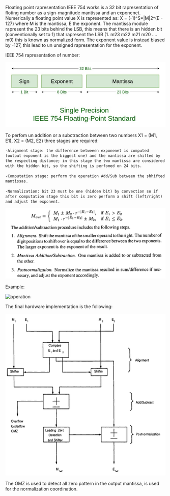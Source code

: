 Floating point rapresentation IEEE 754 works is a 32 bit rapresentation of floting number as a sign-magnitude mantissa and an exponenet.
Numerically a floating point value X is rapresented as:
         X = (-1)^S*|M|2^(E - 127)
where M is the mantissa, E the exponent. The mantissa module rapresent the 23 bits behind the LSB, this means that there is an hidden bit (conventionally set to 1) that rapresent the LSB (1. m23 m22 m21 m20 .... m0) this is known as normalized form.
The exponent value is instead biased by -127, this lead to un unsigned rapresentation for the exponent.

IEEE 754 rapresentation of number:

![rapresentation](/img/IEEE754.jpg)

To perfom un addition or a subctraction between two numbers X1 = (M1, E1), X2 = (M2, E2) three stages are required:

    -Alignment stage: the difference betweeen exponenet is computed (output exponent is the biggest one) and the mantissa are shifted by the respecting distance; in this stage the two mantissa are considered with the hidden bit, so the shifting is perfomed on 24 bits.

    -Computation stage: perform the operation Add/Sub between the shhifted mantissas.

    -Normalization: bit 23 must be one (hidden bit) by convection so if after computation stage this bit is zero perform a shift (left/right) and adjust the exponent.


![operation](/img/add_sub_op.png)


Example:

![operation](/img/exampple.png)


The final hardware implementation is the following:

![scheme](/img/scheme.png)

The OMZ is used to detect all zero pattern in the output mantissa, is used for the normalization coordination.